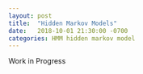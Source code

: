 ```yaml
---
layout: post
title:  "Hidden Markov Models"
date:   2018-10-01 21:30:00 -0700
categories: HMM hidden markov model
---
```

Work in Progress